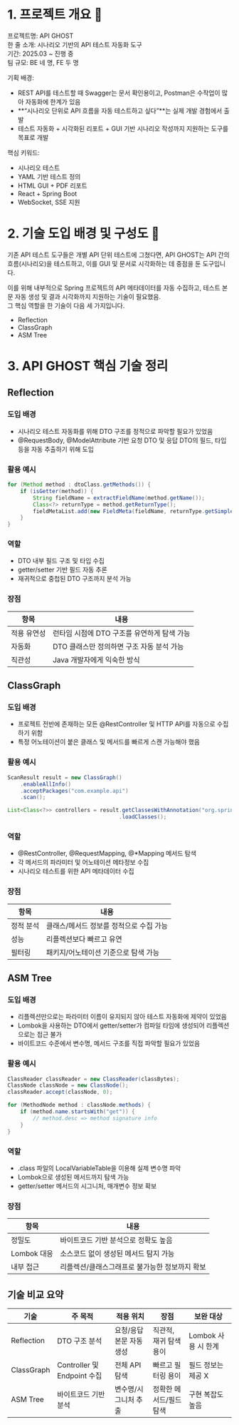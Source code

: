 # 1. 프로젝트 개요 🎯
프로젝트명: API GHOST  
한 줄 소개: 시나리오 기반의 API 테스트 자동화 도구  
기간: 2025.03 ~ 진행 중  
팀 규모: BE 네 명, FE 두 명  

기획 배경:  
- REST API를 테스트할 때 Swagger는 문서 확인용이고, Postman은 수작업이 많아 자동화에 한계가 있음  
- **“시나리오 단위로 API 흐름을 자동 테스트하고 싶다”**는 실제 개발 경험에서 출발  
- 테스트 자동화 + 시각화된 리포트 + GUI 기반 시나리오 작성까지 지원하는 도구를 목표로 개발  

핵심 키워드:  
- 시나리오 테스트  
- YAML 기반 테스트 정의  
- HTML GUI + PDF 리포트  
- React + Spring Boot  
- WebSocket, SSE 지원  

# 2. 기술 도입 배경 및 구성도 🧩
기존 API 테스트 도구들은 개별 API 단위 테스트에 그쳤다면, API GHOST는 API 간의 흐름(시나리오)을 테스트하고, 이를 GUI 및 문서로 시각화하는 데 중점을 둔 도구입니다.

이를 위해 내부적으로 Spring 프로젝트의 API 메타데이터를 자동 수집하고, 테스트 본문 자동 생성 및 결과 시각화까지 지원하는 기술이 필요했음.  
그 핵심 역할을 한 기술이 다음 세 가지입니다.

- Reflection  
- ClassGraph  
- ASM Tree

# 3. API GHOST 핵심 기술 정리

## Reflection

### 도입 배경
- 시나리오 테스트 자동화를 위해 DTO 구조를 정적으로 파악할 필요가 있었음
- @RequestBody, @ModelAttribute 기반 요청 DTO 및 응답 DTO의 필드, 타입 등을 자동 추출하기 위해 도입

### 활용 예시
```java
for (Method method : dtoClass.getMethods()) {
    if (isGetter(method)) {
        String fieldName = extractFieldName(method.getName());
        Class<?> returnType = method.getReturnType();
        fieldMetaList.add(new FieldMeta(fieldName, returnType.getSimpleName()));
    }
}
```

### 역할
- DTO 내부 필드 구조 및 타입 수집
- getter/setter 기반 필드 자동 추론
- 재귀적으로 중첩된 DTO 구조까지 분석 가능

### 장점
| 항목 | 내용 |
|------|------|
| 적용 유연성 | 런타임 시점에 DTO 구조를 유연하게 탐색 가능 |
| 자동화 | DTO 클래스만 정의하면 구조 자동 분석 가능 |
| 직관성 | Java 개발자에게 익숙한 방식 |

## ClassGraph

### 도입 배경
- 프로젝트 전반에 존재하는 모든 @RestController 및 HTTP API를 자동으로 수집하기 위함
- 특정 어노테이션이 붙은 클래스 및 메서드를 빠르게 스캔 가능해야 했음

### 활용 예시
```java
ScanResult result = new ClassGraph()
    .enableAllInfo()
    .acceptPackages("com.example.api")
    .scan();

List<Class<?>> controllers = result.getClassesWithAnnotation("org.springframework.web.bind.annotation.RestController")
                                   .loadClasses();
```
### 역할
- @RestController, @RequestMapping, @*Mapping 메서드 탐색
- 각 메서드의 파라미터 및 어노테이션 메타정보 수집
- 시나리오 테스트를 위한 API 메타데이터 수집

### 장점
| 항목 | 내용 |
|------|------|
| 정적 분석 | 클래스/메서드 정보를 정적으로 수집 가능 |
| 성능 | 리플렉션보다 빠르고 유연 |
| 필터링 | 패키지/어노테이션 기준으로 탐색 가능 |

## ASM Tree

### 도입 배경
- 리플렉션만으로는 파라미터 이름이 유지되지 않아 테스트 자동화에 제약이 있었음
- Lombok을 사용하는 DTO에서 getter/setter가 컴파일 타임에 생성되어 리플렉션으로는 접근 불가
- 바이트코드 수준에서 변수명, 메서드 구조를 직접 파악할 필요가 있었음

### 활용 예시
```java
ClassReader classReader = new ClassReader(classBytes);
ClassNode classNode = new ClassNode();
classReader.accept(classNode, 0);

for (MethodNode method : classNode.methods) {
    if (method.name.startsWith("get")) {
        // method.desc => method signature info
    }
}
```
### 역할
- .class 파일의 LocalVariableTable을 이용해 실제 변수명 파악
- Lombok으로 생성된 메서드까지 탐색 가능
- getter/setter 메서드의 시그니처, 매개변수 정보 확보

### 장점
| 항목 | 내용 |
|------|------|
| 정밀도 | 바이트코드 기반 분석으로 정확도 높음 |
| Lombok 대응 | 소스코드 없이 생성된 메서드 탐지 가능 |
| 내부 접근 | 리플렉션/클래스그래프로 불가능한 정보까지 확보 |

## 기술 비교 요약

| 기술 | 주 목적 | 적용 위치 | 장점 | 보완 대상 |
|------|---------|-----------|------|------------|
| Reflection | DTO 구조 분석 | 요청/응답 본문 자동 생성 | 직관적, 재귀 탐색 용이 | Lombok 사용 시 한계 |
| ClassGraph | Controller 및 Endpoint 수집 | 전체 API 탐색 | 빠르고 필터링 용이 | 필드 정보는 제공 X |
| ASM Tree | 바이트코드 기반 분석 | 변수명/시그니처 추출 | 정확한 메서드/필드 탐색 | 구현 복잡도 높음 |
